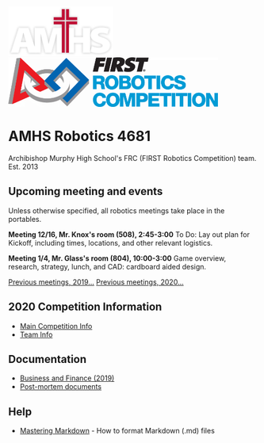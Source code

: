 
![AMHS Logo](img/amhs-logo-white-100.png) ![FRC Logo](img/frc-logo-100.png)

# AMHS Robotics 4681
Archibishop Murphy High School's FRC (FIRST Robotics Competition) team.  
Est. 2013

## Upcoming meeting and events

Unless otherwise specified, all robotics meetings take place in the portables.

**Meeting 12/16, Mr. Knox's room (508), 2:45-3:00**
To Do: Lay out plan for Kickoff, including times, locations, and other relevant logistics.

**Meeting 1/4, Mr. Glass's room (804), 10:00-3:00**
Game overview, research, strategy, lunch, and CAD: cardboard aided design.

[Previous meetings, 2019...](docs/2019/meetings-history.md)
[Previous meetings, 2020...](docs/2020/meetings-history.md)

## 2020 Competition Information

* [Main Competition Info](docs/2020/README.md)
* [Team Info](docs/2020/teams.md)

## Documentation

* [Business and Finance (2019)](docs/2019/teams/business-team.md)
* [Post-mortem documents](docs/post-mortem.md)

## Help

* [Mastering Markdown](https://guides.github.com/features/mastering-markdown/) - How to format Markdown (.md) files
